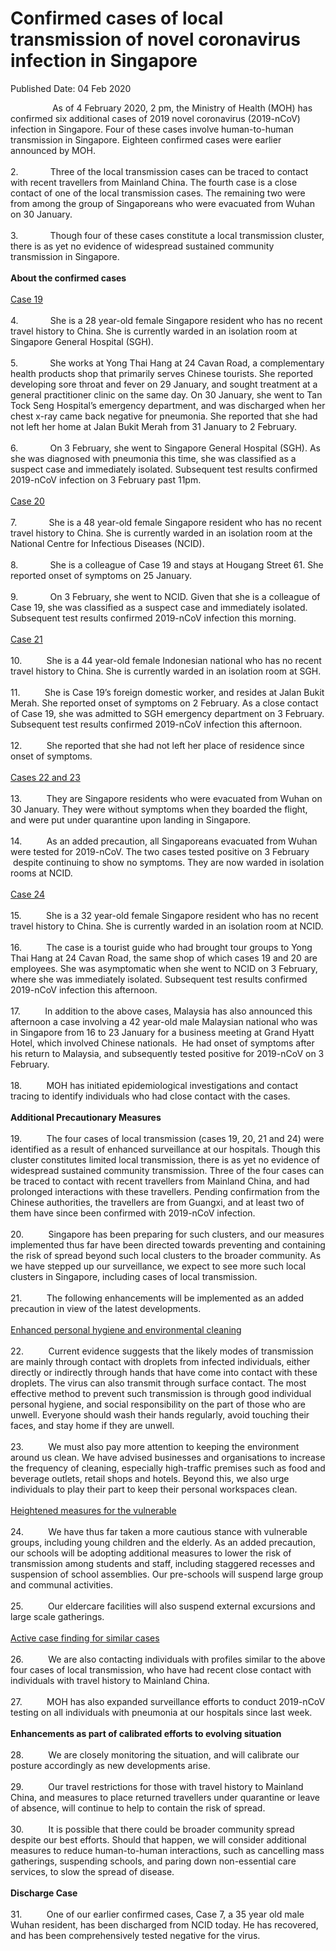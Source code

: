 <html>
    <meta http-equiv="Content-Type" content="text/html; charset=utf-8"/>
    <meta charset="utf-8"/>
    <title>Confirmed cases of local transmission of novel coronavirus infection in Singapore</title>
    <body><h1>Confirmed cases of local transmission of novel coronavirus infection in Singapore</h1>
    <p>Published Date: 04 Feb 2020</p> <p>&nbsp; &nbsp; &nbsp; &nbsp; &nbsp; &nbsp; &nbsp; &nbsp; &nbsp;As of 4 February 2020, 2 pm, the Ministry of Health (MOH) has confirmed six additional cases of 2019 novel coronavirus (2019-nCoV) infection in Singapore. Four of these cases involve human-to-human transmission in Singapore. Eighteen confirmed cases were earlier announced by MOH.<br><br>2.&nbsp;&nbsp;&nbsp;&nbsp;&nbsp;&nbsp;&nbsp;&nbsp;&nbsp;&nbsp;&nbsp;&nbsp; Three of the local transmission cases can be traced to contact with recent travellers from Mainland China. The fourth case is a close contact of one of the local transmission cases. The remaining two were from among the group of Singaporeans who were evacuated from Wuhan on 30 January.<br><br>3.&nbsp;&nbsp;&nbsp;&nbsp;&nbsp;&nbsp;&nbsp;&nbsp;&nbsp;&nbsp;&nbsp;&nbsp; Though four of these cases constitute a local transmission cluster, there is as yet no evidence of widespread sustained community transmission in Singapore.<br><br><strong>About the confirmed cases<br><br></strong><u>Case 19<br><br></u>4.&nbsp;&nbsp;&nbsp;&nbsp;&nbsp;&nbsp;&nbsp;&nbsp;&nbsp;&nbsp;&nbsp;&nbsp; She is a 28 year-old female Singapore resident who has no recent travel history to China. She is currently warded in an isolation room at Singapore General Hospital (SGH).<br><br>5.&nbsp;&nbsp;&nbsp;&nbsp;&nbsp;&nbsp;&nbsp;&nbsp;&nbsp;&nbsp;&nbsp;&nbsp; She works at Yong Thai Hang at 24 Cavan Road, a complementary health products shop that primarily serves Chinese tourists. She reported developing sore throat and fever on 29 January, and sought treatment at a general practitioner clinic on the same day. On 30 January, she went to Tan Tock Seng Hospital’s emergency department, and was discharged when her chest x-ray came back negative for pneumonia. She reported that she had not left her home at Jalan Bukit Merah from 31 January to 2 February.&nbsp; <br><br>6.&nbsp;&nbsp;&nbsp;&nbsp;&nbsp;&nbsp;&nbsp;&nbsp;&nbsp;&nbsp;&nbsp;&nbsp; On 3 February, she went to Singapore General Hospital (SGH). As she was diagnosed with pneumonia this time, she was classified as a suspect case and immediately isolated. Subsequent test results confirmed 2019-nCoV infection on 3 February past 11pm.<br><br><u>Case 20<br><br></u>7.&nbsp;&nbsp;&nbsp;&nbsp;&nbsp;&nbsp;&nbsp;&nbsp;&nbsp;&nbsp;&nbsp;&nbsp; She is a 48 year-old female Singapore resident who has no recent travel history to China. She is currently warded in an isolation room at the National Centre for Infectious Diseases (NCID).<br><br>8.&nbsp;&nbsp;&nbsp;&nbsp;&nbsp;&nbsp;&nbsp;&nbsp;&nbsp;&nbsp;&nbsp;&nbsp; She is a colleague of Case 19 and stays at Hougang Street 61. She reported onset of symptoms on 25 January.<br><br>9.&nbsp;&nbsp;&nbsp;&nbsp;&nbsp;&nbsp;&nbsp;&nbsp;&nbsp;&nbsp;&nbsp;&nbsp; On 3 February, she went to NCID. Given that she is a colleague of Case 19, she was classified as a suspect case and immediately isolated. Subsequent test results confirmed 2019-nCoV infection this morning.<br><br><u>Case 21<br><br></u>10.&nbsp;&nbsp;&nbsp;&nbsp;&nbsp;&nbsp;&nbsp;&nbsp;&nbsp; She is a 44 year-old female Indonesian national who has no recent travel history to China. She is currently warded in an isolation room at SGH.<br><br>11.&nbsp;&nbsp;&nbsp;&nbsp;&nbsp;&nbsp;&nbsp;&nbsp;&nbsp; She is Case 19’s foreign domestic worker, and resides at Jalan Bukit Merah. She reported onset of symptoms on 2 February. As a close contact of Case 19, she was admitted to SGH emergency department on 3 February. Subsequent test results confirmed 2019-nCoV infection this afternoon.<br><br>12.&nbsp;&nbsp;&nbsp;&nbsp;&nbsp;&nbsp;&nbsp;&nbsp;&nbsp; She reported that she had not left her place of residence since onset of symptoms.<br><br><u>Cases 22 and 23<br><br></u>13.&nbsp;&nbsp;&nbsp;&nbsp;&nbsp;&nbsp;&nbsp;&nbsp;&nbsp; They are Singapore residents who were evacuated from Wuhan on 30 January. They were without symptoms when they boarded the flight, and were put under quarantine upon landing in Singapore.<br><br>14.&nbsp;&nbsp;&nbsp;&nbsp;&nbsp;&nbsp;&nbsp;&nbsp;&nbsp; As an added precaution, all Singaporeans evacuated from Wuhan were tested for 2019-nCoV. The two cases tested positive on 3 February &nbsp;despite continuing to show no symptoms. They are now warded in isolation rooms at NCID.<br><br><u>Case 24<br><br></u>15.&nbsp;&nbsp;&nbsp;&nbsp;&nbsp;&nbsp;&nbsp;&nbsp;&nbsp; She is a 32 year-old female Singapore resident who has no recent travel history to China. She is currently warded in an isolation room at NCID.<br><br>16.&nbsp;&nbsp;&nbsp;&nbsp;&nbsp;&nbsp;&nbsp;&nbsp;&nbsp; The case is a tourist guide who had brought tour groups to Yong Thai Hang at 24 Cavan Road, the same shop of which cases 19 and 20 are employees. She was asymptomatic when she went to NCID on 3 February, where she was immediately isolated. Subsequent test results confirmed 2019-nCoV infection this afternoon.<br><br>17.&nbsp;&nbsp;&nbsp;&nbsp;&nbsp;&nbsp;&nbsp;&nbsp;&nbsp; In addition to the above cases, Malaysia has also announced this afternoon a case involving a 42 year-old male Malaysian national who was in Singapore from 16 to 23 January for a business meeting at Grand Hyatt Hotel, which involved Chinese nationals.&nbsp; He had onset of symptoms after his return to Malaysia, and subsequently tested positive for 2019-nCoV on 3 February.<br><br>18.&nbsp;&nbsp;&nbsp;&nbsp;&nbsp;&nbsp;&nbsp;&nbsp;&nbsp; MOH has initiated epidemiological investigations and contact tracing to identify individuals who had close contact with the cases.<br><br><strong>Additional Precautionary Measures<br><br></strong>19.&nbsp;&nbsp;&nbsp;&nbsp;&nbsp;&nbsp;&nbsp;&nbsp;&nbsp; The four cases of local transmission (cases 19, 20, 21 and 24) were identified as a result of enhanced surveillance at our hospitals. Though this cluster constitutes limited local transmission, there is as yet no evidence of widespread sustained community transmission. Three of the four cases can be traced to contact with recent travellers from Mainland China, and had prolonged interactions with these travellers. Pending confirmation from the Chinese authorities, the travellers are from Guangxi, and at least two of them have since been confirmed with 2019-nCoV infection.<br><br>20.&nbsp;&nbsp;&nbsp;&nbsp;&nbsp;&nbsp;&nbsp;&nbsp;&nbsp; Singapore has been preparing for such clusters, and our measures implemented thus far have been directed towards preventing and containing the risk of spread beyond such local clusters to the broader community. As we have stepped up our surveillance, we expect to see more such local clusters in Singapore, including cases of local transmission.<br><br>21.&nbsp;&nbsp;&nbsp;&nbsp;&nbsp;&nbsp;&nbsp;&nbsp;&nbsp; The following enhancements will be implemented as an added precaution in view of the latest developments.<br><br><u>Enhanced personal hygiene and environmental cleaning<br><br></u>22.&nbsp;&nbsp;&nbsp;&nbsp;&nbsp;&nbsp;&nbsp;&nbsp;&nbsp; Current evidence suggests that the likely modes of transmission are mainly through contact with droplets from infected individuals, either directly or indirectly through hands that have come into contact with these droplets. The virus can also transmit through surface contact. The most effective method to prevent such transmission is through good individual personal hygiene, and social responsibility on the part of those who are unwell. Everyone should wash their hands regularly, avoid touching their faces, and stay home if they are unwell.<br><br>23.&nbsp;&nbsp;&nbsp;&nbsp;&nbsp;&nbsp;&nbsp;&nbsp;&nbsp; We must also pay more attention to keeping the environment around us clean. We have advised businesses and organisations to increase the frequency of cleaning, especially high-traffic premises such as food and beverage outlets, retail shops and hotels. Beyond this, we also urge individuals to play their part to keep their personal workspaces clean.<br><br><u>Heightened measures for the vulnerable<br><br></u>24.&nbsp;&nbsp;&nbsp;&nbsp;&nbsp;&nbsp;&nbsp;&nbsp;&nbsp; We have thus far taken a more cautious stance with vulnerable groups, including young children and the elderly. As an added precaution, our schools will be adopting additional measures to lower the risk of transmission among students and staff, including staggered recesses and suspension of school assemblies. Our pre-schools will suspend large group and communal activities.<br><br>25.&nbsp;&nbsp;&nbsp;&nbsp;&nbsp;&nbsp;&nbsp;&nbsp;&nbsp; Our eldercare facilities will also suspend external excursions and large scale gatherings.<br><br><u>Active case finding for similar cases<br><br></u>26.&nbsp;&nbsp;&nbsp;&nbsp;&nbsp;&nbsp;&nbsp;&nbsp;&nbsp; We are also contacting individuals with profiles similar to the above four cases of local transmission, who have had recent close contact with individuals with travel history to Mainland China.<br><br>27.&nbsp;&nbsp;&nbsp;&nbsp;&nbsp;&nbsp;&nbsp;&nbsp;&nbsp; MOH has also expanded surveillance efforts to conduct 2019-nCoV testing on all individuals with pneumonia at our hospitals since last week.<br><br><strong>Enhancements as part of calibrated efforts to evolving situation<br><br></strong>28.&nbsp;&nbsp;&nbsp;&nbsp;&nbsp;&nbsp;&nbsp;&nbsp;&nbsp; We are closely monitoring the situation, and will calibrate our posture accordingly as new developments arise.<br><br>29.&nbsp;&nbsp;&nbsp;&nbsp;&nbsp;&nbsp;&nbsp;&nbsp;&nbsp; Our travel restrictions for those with travel history to Mainland China, and measures to place returned travellers under quarantine or leave of absence, will continue to help to contain the risk of spread.<br><br>30.&nbsp;&nbsp;&nbsp;&nbsp;&nbsp;&nbsp;&nbsp;&nbsp;&nbsp; It is possible that there could be broader community spread despite our best efforts. Should that happen, we will consider additional measures to reduce human-to-human interactions, such as cancelling mass gatherings, suspending schools, and paring down non-essential care services, to slow the spread of disease.<br><br><strong>Discharge Case<br><br></strong>31.&nbsp;&nbsp;&nbsp;&nbsp;&nbsp;&nbsp;&nbsp;&nbsp;&nbsp; One of our earlier confirmed cases, Case 7, a 35 year old male Wuhan resident, has been discharged from NCID today. He has recovered, and has been comprehensively tested negative for the virus.</p></body>
</html>